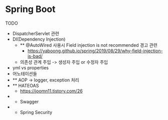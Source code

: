 # Spring Boot 
TODO

+ DispatcherServlet 관련
+ DI(Dependency Injection)
  + ** @AutoWired 사용시 Field injection is not recommended 경고 관련 
    + https://yaboong.github.io/spring/2019/08/29/why-field-injection-is-bad/
  + 의존성 관계 주입 -> 생성자 주입 or 수정자 주입
+ yml vs properties
+ 어노테이션들
+ ** AOP -> logger, exception 처리
+ ** HATEOAS
  + https://joomn11.tistory.com/26
+ + Swagger
+ + Spring Security